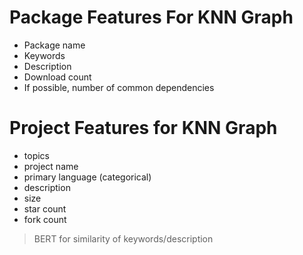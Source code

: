 # Package Features For KNN Graph
- Package name
- Keywords
- Description
- Download count
- If possible, number of common dependencies

# Project Features for KNN Graph
- topics
- project name
- primary language (categorical)
- description
- size
- star count
- fork count

> BERT for similarity of keywords/description
